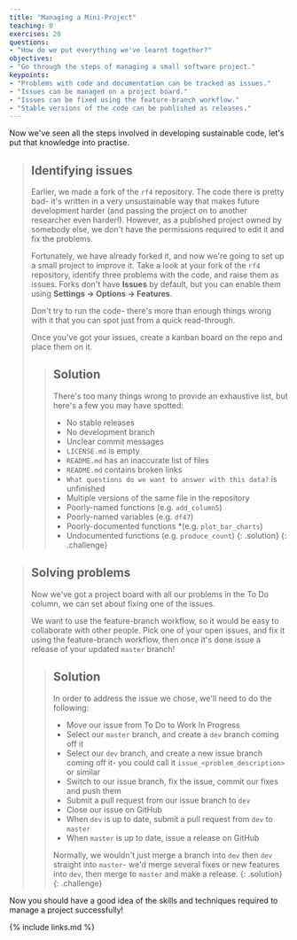 ```yaml
---
title: "Managing a Mini-Project"
teaching: 0
exercises: 20
questions:
- "How do we put everything we've learnt together?"
objectives:
- "Go through the steps of managing a small software project."
keypoints:
- "Problems with code and documentation can be tracked as issues."
- "Issues can be managed on a project board."
- "Issues can be fixed using the feature-branch workflow."
- "Stable versions of the code can be published as releases."
---
```


Now we've seen all the steps involved in developing sustainable code, let's put that knowledge into practise.

> ## Identifying issues
>
> Earlier, we made a fork of the `rf4` repository. The code there is pretty bad- it's written in a very unsustainable way that makes future development harder (and passing the project on to another researcher even harder!). However, as a published project owned by somebody else, we don't have the permissions required to edit it and fix the problems.
>
> Fortunately, we have already forked it, and now we're going to set up a small project to improve it. Take a look at your fork of the `rf4` repository, identify three problems with the code, and raise them as issues. Forks don't have **Issues** by default, but you can enable them using **Settings -> Options -> Features**.
>
> Don't try to run the code- there's more than enough things wrong with it that you can spot just from a quick read-through.
>
> Once you've got your issues, create a kanban board on the repo and place them on it.
>
> > ## Solution
> >
> > There's too many things wrong to provide an exhaustive list, but here's a few you may have spotted:
> > * No stable releases
> > * No development branch
> > * Unclear commit messages
> > * `LICENSE.md` is empty
> > * `README.md` has an inaccurate list of files
> > * `README.md` contains broken links
> > * `What questions do we want to answer with this data?` is unfinished
> > * Multiple versions of the same file in the repository
> > * Poorly-named functions (e.g. `add_column5`)
> > * Poorly-named variables (e.g. `df47`)
> > * Poorly-documented functions *(e.g. `plot_bar_charts`)
> > * Undocumented functions (e.g. `produce_count`)
> {: .solution}
{: .challenge}

> ## Solving problems
> 
> Now we've got a project board with all our problems in the To Do column, we can set about fixing one of the issues.
> 
> We want to use the feature-branch workflow, so it would be easy to collaborate with other people. Pick one of your open issues, and fix it using the feature-branch workflow, then once it's done issue a release of your updated `master` branch!
>
> > ## Solution
> >
> > In order to address the issue we chose, we'll need to do the following:
> > * Move our issue from To Do to Work In Progress
> > * Select our `master` branch, and create a `dev` branch coming off it
> > * Select our `dev` branch, and create a new issue branch coming off it- you could call it `issue_<problem_description>` or similar
> > * Switch to our issue branch, fix the issue, commit our fixes and push them
> > * Submit a pull request from our issue branch to `dev`
> > * Close our issue on GitHub
> > * When `dev` is up to date, submit a pull request from `dev` to `master`
> > * When `master` is up to date, issue a release on GitHub
> >
> > Normally, we wouldn't just merge a branch into `dev` then `dev` straight into `master`- we'd merge several fixes or new features into `dev`, then merge to `master` and make a release. 
> {: .solution}
{: .challenge}

Now you should have a good idea of the skills and techniques required to manage a project successfully!

{% include links.md %}
